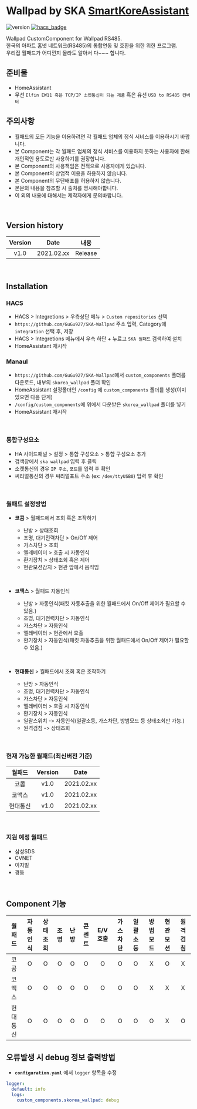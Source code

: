 # Wallpad by SKA [SmartKoreAssistant][skorea_link]

![version](https://img.shields.io/badge/version-2.0-blue)
[![hacs_badge](https://img.shields.io/badge/HACS-Custom-orange.svg)](https://github.com/custom-components/hacs)

Wallpad CustomComponent for Wallpad RS485.<br>
한국의 아파트 홈넷 네트워크(RS485)의 통합연동 및 호환을 위한 위한 프로그램.<br>
우리집 월패드가 어디껀지 몰라도 알아서 다~~~ 합니다.<br>

## 준비물

- HomeAssistant
- 무선 `Elfin EW11 혹은 TCP/IP 소켓통신이 되는 제품` 혹은 유선 `USB to RS485 컨버터`

## 주의사항

- 월패드의 모든 기능을 이용하려면 각 월패드 업체의 정식 서비스를 이용하시기 바랍니다.
- 본 Component는 각 월패드 업체의 정식 서비스를 이용하지 못하는 사용자에 한해 개인적인 용도로만 사용하기를 권장합니다.
- 본 Component의 사용책임은 전적으로 사용자에게 있습니다.
- 본 Component의 상업적 이용을 하용하지 않습니다.
- 본 Component의 무단배포를 허용하지 않습니다.
- 본문의 내용을 참조할 시 출처를 명시해야합니다.
- 이 외의 내용에 대해서는 제작자에게 문의바랍니다.

<br>

## Version history

| Version |    Date    | 내용    |
| :-----: | :--------: | ------- |
|  v1.0   | 2021.02.xx | Release |

<br>

## Installation

### HACS

- HACS > Integretions > 우측상단 메뉴 > `Custom repositories` 선택
- `https://github.com/GuGu927/SKA-Wallpad` 주소 입력, Category에 `integration` 선택 후, 저장
- HACS > Integretions 메뉴에서 우측 하단 + 누르고 `SKA 월패드` 검색하여 설치
- HomeAssistant 재시작

### Manaul

- `https://github.com/GuGu927/SKA-Wallpad`에서 `custom_components` 폴더를 다운로드, 내부의 `skorea_wallpad` 폴더 확인
- HomeAssistant 설정폴더인 `/config` 에 `custom_components` 폴더를 생성(이미 있으면 다음 단계)
- `/config/custom_components`에 위에서 다운받은 `skorea_wallpad` 폴더를 넣기
- HomeAssistant 재시작

<br>

### 통합구성요소

- HA 사이드패널 > 설정 > 통합 구성요소 > 통합 구성요소 추가
- 검색창에서 `ska wallpad` 입력 후 클릭
- 소켓통신의 경우 `IP 주소`, `포트`를 입력 후 확인
- 씨리얼통신의 경우 씨리얼포트 주소 (ex: `/dev/ttyUSB0`) 입력 후 확인

<br>

### 월패드 설정방법

- **코콤** > 월패드에서 조회 혹은 조작하기

  - 난방 > 상태조회
  - 조명, 대기전력차단 > On/Off 제어
  - 가스차단 > 조회
  - 엘레베이터 > 호출 시 자동인식
  - 환기장치 > 상태조회 혹은 제어
  - 현관모션감지 > 현관 앞에서 움직임

<br>

- **코맥스** > 월패드 자동인식

  - 난방 > 자동인식(패킷 자동추출을 위한 월패드에서 On/Off 제어가 필요할 수 있음.)
  - 조명, 대기전력차단 > 자동인식
  - 가스차단 > 자동인식
  - 엘레베이터 > 현관에서 호출
  - 환기장치 > 자동인식(패킷 자동추출을 위한 월패드에서 On/Off 제어가 필요할 수 있음.)

<br>

- **현대통신** > 월패드에서 조회 혹은 조작하기

  - 난방 > 자동인식
  - 조명, 대기전력차단 > 자동인식
  - 가스차단 > 자동인식
  - 엘레베이터 > 호출 시 자동인식
  - 환기장치 > 자동인식
  - 일괄스위치 -> 자동인식(일괄소등, 가스차단, 방범모드 등 상태조회만 가능.)
  - 원격검침 -> 상태조회

<br>

### 현재 가능한 월패드(최신버전 기준)

|  월패드  | Version |    Date    |
| :------: | :-----: | :--------: |
|   코콤   |  v1.0   | 2021.02.xx |
|  코맥스  |  v1.0   | 2021.02.xx |
| 현대통신 |  v1.0   | 2021.02.xx |

<br>

### 지원 예정 월패드

- 삼성SDS
- CVNET
- 이지빌
- 경동

<br>

## Component 기능

|  월패드  | 자동인식 | 상태조회 | 조명 | 난방 | 콘센트 | E/V호출 | 가스차단 | 일괄소등 | 방범모드 | 현관모션 | 원격검침 |
| :------: | :------: | :------: | :--: | :--: | :----: | :-----: | :------: | :------: | :------: | :------: | :------: |
|   코콤   |    O     |    O     |  O   |  O   |   O    |    O    |    O     |    O     |    X     |    O     |    X     |
|  코맥스  |    O     |    O     |  O   |  O   |   O    |    O    |    O     |    O     |    X     |    X     |    X     |
| 현대통신 |    O     |    O     |  O   |  O   |   O    |    O    |    O     |    O     |    O     |    X     |    O     |

## 오류발생 시 debug 정보 출력방법

- **`configuration.yaml`** 에서 `logger` 항목을 수정<br>

```yaml
logger:
  default: info
  logs:
    custom_components.skorea_wallpad: debug
```

[skorea_link]: https://cafe.naver.com/koreassistant

